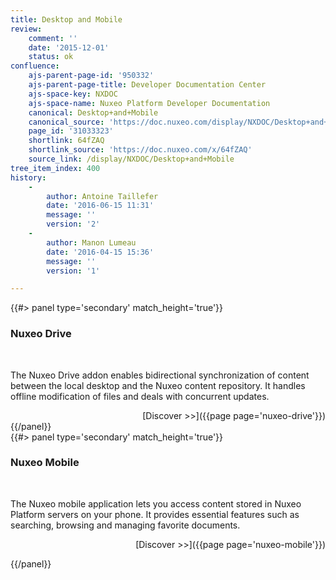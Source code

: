 ```yaml
---
title: Desktop and Mobile
review:
    comment: ''
    date: '2015-12-01'
    status: ok
confluence:
    ajs-parent-page-id: '950332'
    ajs-parent-page-title: Developer Documentation Center
    ajs-space-key: NXDOC
    ajs-space-name: Nuxeo Platform Developer Documentation
    canonical: Desktop+and+Mobile
    canonical_source: 'https://doc.nuxeo.com/display/NXDOC/Desktop+and+Mobile'
    page_id: '31033323'
    shortlink: 64fZAQ
    shortlink_source: 'https://doc.nuxeo.com/x/64fZAQ'
    source_link: /display/NXDOC/Desktop+and+Mobile
tree_item_index: 400
history:
    -
        author: Antoine Taillefer
        date: '2016-06-15 11:31'
        message: ''
        version: '2'
    -
        author: Manon Lumeau
        date: '2016-04-15 15:36'
        message: ''
        version: '1'

---
```

<div class="row" data-equalizer data-equalize-on="medium"><div class="column medium-6">{{#> panel type='secondary' match_height='true'}}
</br>

### Nuxeo Drive

</br>


The Nuxeo Drive addon enables bidirectional synchronization of content between the local desktop and the Nuxeo content repository. It handles offline modification of files and deals with concurrent updates.

<div align="right">[Discover >>]({{page page='nuxeo-drive'}})</div>
{{/panel}}</div><div class="column medium-6">{{#> panel type='secondary' match_height='true'}}

</br>

### Nuxeo Mobile

</br>


The Nuxeo mobile application lets you access content stored in Nuxeo Platform servers on your phone. It provides essential features such as searching, browsing and managing favorite documents.

<div align="right">[Discover >>]({{page page='nuxeo-mobile'}})</div>

{{/panel}}</div></div>
